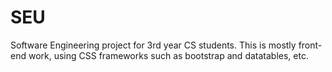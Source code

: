 # SEU
Software Engineering project for 3rd year CS students. This is mostly front-end work, using CSS frameworks such as bootstrap and datatables, etc. 
